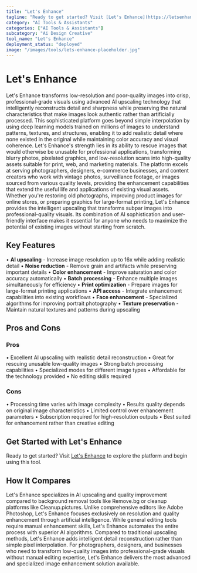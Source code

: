 ```yaml
---
title: "Let's Enhance"
tagline: "Ready to get started? Visit [Let's Enhance](https://letsenhance.io) to explore the platform and begin using this tool...."
category: "AI Tools & Assistants"
categories: ["AI Tools & Assistants"]
subcategory: "Ai Design Creative"
tool_name: "Let's Enhance"
deployment_status: "deployed"
image: "/images/tools/lets-enhance-placeholder.jpg"
---
```


# Let's Enhance

Let's Enhance transforms low-resolution and poor-quality images into crisp, professional-grade visuals using advanced AI upscaling technology that intelligently reconstructs detail and sharpness while preserving the natural characteristics that make images look authentic rather than artificially processed. This sophisticated platform goes beyond simple interpolation by using deep learning models trained on millions of images to understand patterns, textures, and structures, enabling it to add realistic detail where none existed in the original while maintaining color accuracy and visual coherence. Let's Enhance's strength lies in its ability to rescue images that would otherwise be unusable for professional applications, transforming blurry photos, pixelated graphics, and low-resolution scans into high-quality assets suitable for print, web, and marketing materials. The platform excels at serving photographers, designers, e-commerce businesses, and content creators who work with vintage photos, surveillance footage, or images sourced from various quality levels, providing the enhancement capabilities that extend the useful life and applications of existing visual assets. Whether you're restoring old photographs, improving product images for online stores, or preparing graphics for large-format printing, Let's Enhance provides the intelligent upscaling that transforms subpar images into professional-quality visuals. Its combination of AI sophistication and user-friendly interface makes it essential for anyone who needs to maximize the potential of existing images without starting from scratch.

## Key Features

• **AI upscaling** - Increase image resolution up to 16x while adding realistic detail
• **Noise reduction** - Remove grain and artifacts while preserving important details
• **Color enhancement** - Improve saturation and color accuracy automatically
• **Batch processing** - Enhance multiple images simultaneously for efficiency
• **Print optimization** - Prepare images for large-format printing applications
• **API access** - Integrate enhancement capabilities into existing workflows
• **Face enhancement** - Specialized algorithms for improving portrait photography
• **Texture preservation** - Maintain natural textures and patterns during upscaling

## Pros and Cons

### Pros
• Excellent AI upscaling with realistic detail reconstruction
• Great for rescuing unusable low-quality images
• Strong batch processing capabilities
• Specialized modes for different image types
• Affordable for the technology provided
• No editing skills required

### Cons
• Processing time varies with image complexity
• Results quality depends on original image characteristics
• Limited control over enhancement parameters
• Subscription required for high-resolution outputs
• Best suited for enhancement rather than creative editing

## Get Started with Let's Enhance

Ready to get started? Visit [Let's Enhance](https://letsenhance.io) to explore the platform and begin using this tool.

## How It Compares

Let's Enhance specializes in AI upscaling and quality improvement compared to background removal tools like Remove.bg or cleanup platforms like Cleanup.pictures. Unlike comprehensive editors like Adobe Photoshop, Let's Enhance focuses exclusively on resolution and quality enhancement through artificial intelligence. While general editing tools require manual enhancement skills, Let's Enhance automates the entire process with superior AI algorithms. Compared to traditional upscaling methods, Let's Enhance adds intelligent detail reconstruction rather than simple pixel interpolation. For photographers, designers, and businesses who need to transform low-quality images into professional-grade visuals without manual editing expertise, Let's Enhance delivers the most advanced and specialized image enhancement solution available.